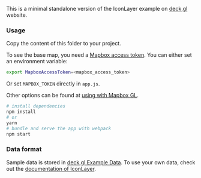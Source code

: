 This is a minimal standalone version of the IconLayer example
on [deck.gl](http://deck.gl) website.

### Usage

Copy the content of this folder to your project. 

To see the base map, you need a [Mapbox access token](https://docs.mapbox.com/help/how-mapbox-works/access-tokens/). You can either set an environment variable:

```bash
export MapboxAccessToken=<mapbox_access_token>
```

Or set `MAPBOX_TOKEN` directly in `app.js`.

Other options can be found at [using with Mapbox GL](../../../docs/get-started/using-with-mapbox-gl.md).

```bash
# install dependencies
npm install
# or
yarn
# bundle and serve the app with webpack
npm start
```


### Data format
Sample data is stored in [deck.gl Example Data](https://github.com/visgl/deck.gl-data/tree/master/examples/icon). To use your own data, check out
the [documentation of IconLayer](../../../docs/api-reference/layers/icon-layer.md).
